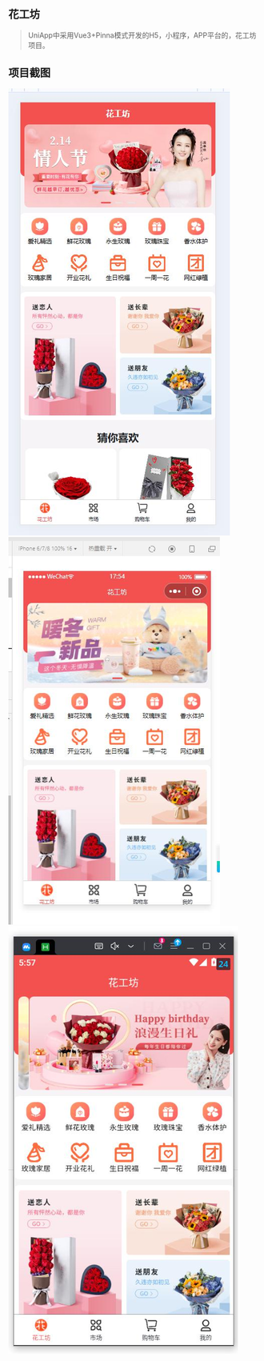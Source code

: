 ## 花工坊
> UniApp中采用Vue3+Pinna模式开发的H5，小程序，APP平台的，花工坊项目。

## 项目截图
![H5页面](README_files/1.jpg)
![小程序页面](README_files/2.jpg)
![App页面](README_files/3.jpg)